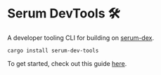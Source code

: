 # Serum DevTools 🛠️

A developer tooling CLI for building on [serum-dex](https://github.com/project-serum/serum-dex/).

```
cargo install serum-dev-tools
```

To get started, check out this guide [here](https://sayantanxyz.hashnode.dev/serum-dev-tools).
